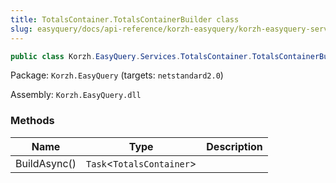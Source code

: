 ```yaml
---
title: TotalsContainer.TotalsContainerBuilder class
slug: easyquery/docs/api-reference/korzh-easyquery/korzh-easyquery-services-namespace/totalscontainer-totalscontainerbuilder-class
---
```



```csharp
public class Korzh.EasyQuery.Services.TotalsContainer.TotalsContainerBuilder

```
Package: `Korzh.EasyQuery` (targets: `netstandard2.0`)

Assembly: `Korzh.EasyQuery.dll`

### Methods

| Name | Type | Description | 
| --- | --- | --- | 
| BuildAsync() | `Task`&lt;`TotalsContainer`&gt; |  |